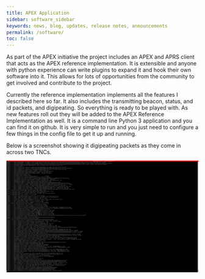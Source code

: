 ```yaml
---
title: APEX Application
sidebar: software_sidebar
keywords: news, blog, updates, release notes, announcements
permalink: /software/
toc: false
---
```


As part of the APEX initiative the project includes an APEX and APRS client that
acts as the APEX reference implementation. It is extensible and anyone with
python experience can write plugins to expand it and hook their own software
into it. This allows for lots of opportunities from the community to get
involved and contribute to the project.

Currently the reference implementation implements all the features I described
here so far. It also includes the transmitting beacon, status, and id packets,
and digipeating. So everything is ready to be played with. As new features roll
out they will be added to the APEX Reference Implementation as well. It is a
command line Python 3 application and you can find it on github. It is very
simple to run and you just need to configure a few things in the config file to
get it up and running.

Below is a screenshot showing it digipeating packets as they come in across two
TNCs. 

[![Screen shot of APEX application.](/images/screenshot1.png)](/images/screenshot1.png)
